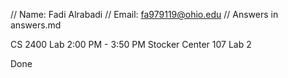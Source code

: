 // Name: Fadi Alrabadi
// Email: fa979119@ohio.edu
// Answers in answers.md

CS 2400 
Lab 2:00 PM - 3:50 PM
Stocker Center 107
Lab 2


Done